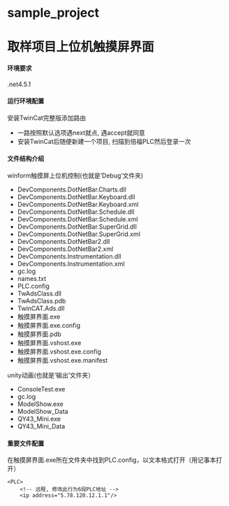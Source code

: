 # sample_project
# 取样项目上位机触摸屏界面

#### 环境要求
.net4.5.1

#### 运行环境配置
安装TwinCat完整版添加路由
+ 一路按照默认选项遇next就点, 遇accept就同意
+ 安装TwinCat后随便新建一个项目, 扫描到倍福PLC然后登录一次
     
#### 文件结构介绍
winform触摸屏上位机控制(也就是‘Debug’文件夹)
+ DevComponents\.DotNetBar\.Charts\.dll   
+ DevComponents\.DotNetBar\.Keyboard\.dll
+ DevComponents\.DotNetBar\.Keyboard\.xml
+ DevComponents\.DotNetBar\.Schedule\.dll
+ DevComponents\.DotNetBar\.Schedule\.xml
+ DevComponents\.DotNetBar\.SuperGrid\.dll
+ DevComponents\.DotNetBar\.SuperGrid\.xml
+ DevComponents\.DotNetBar2\.dll
+ DevComponents\.DotNetBar2\.xml
+ DevComponents\.Instrumentation\.dll
+ DevComponents\.Instrumentation\.xml
+ gc\.log
+ names\.txt
+ PLC\.config
+ TwAdsClass\.dll
+ TwAdsClass\.pdb
+ TwinCAT\.Ads\.dll
+ 触摸屏界面\.exe
+ 触摸屏界面\.exe\.config
+ 触摸屏界面\.pdb
+ 触摸屏界面\.vshost\.exe
+ 触摸屏界面\.vshost\.exe\.config
+ 触摸屏界面\.vshost\.exe\.manifest

unity动画(也就是‘输出’文件夹）
+ ConsoleTest\.exe
+ gc\.log
+ ModelShow\.exe
+ ModelShow_Data
+ QY43_Mini\.exe
+ QY43_Mini_Data

#### 重要文件配置
在触摸屏界面\.exe所在文件夹中找到PLC.config，以文本格式打开（用记事本打开）
```
<PLC>
	<!-- 远程, 修改此行为6段PLC地址 -->
	<ip address="5.78.120.12.1.1"/>

```
